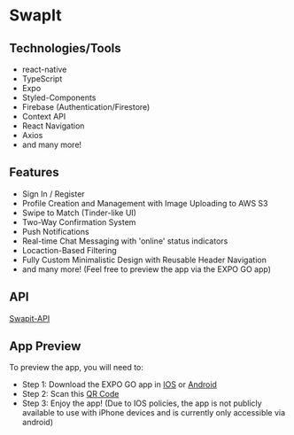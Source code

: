 # SwapIt

## Technologies/Tools

- react-native
- TypeScript
- Expo
- Styled-Components
- Firebase (Authentication/Firestore)
- Context API
- React Navigation
- Axios
- and many more!

## Features

- Sign In / Register
- Profile Creation and Management with Image Uploading to AWS S3
- Swipe to Match (Tinder-like UI)
- Two-Way Confirmation System
- Push Notifications
- Real-time Chat Messaging with 'online' status indicators
- Locaction-Based Filtering
- Fully Custom Minimalistic Design with Reusable Header Navigation
- and many more! (Feel free to preview the app via the EXPO GO app)

## API

[Swapit-API](https://github.com/Jaspier/SwapIt-API)

## App Preview
To preview the app, you will need to:
- Step 1: Download the EXPO GO app in [IOS](https://apps.apple.com/app/apple-store/id982107779) or [Android](https://play.google.com/store/apps/details?id=host.exp.exponent&referrer=www)
- Step 2: Scan this [QR Code](https://expo.dev/@40253397/SwapIt)
- Step 3: Enjoy the app! (Due to IOS policies, the app is not publicly available to use with iPhone devices and is currently only accessible via android)
